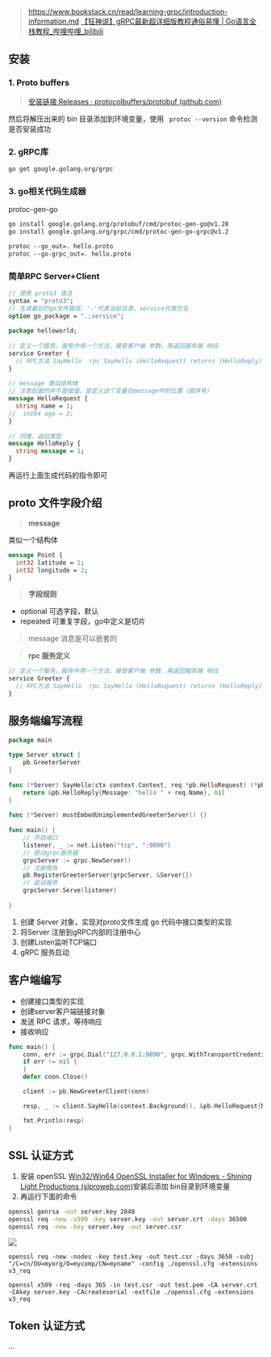> https://www.bookstack.cn/read/learning-grpc/introduction-information.md
> [【狂神说】gRPC最新超详细版教程通俗易懂 | Go语言全栈教程_哔哩哔哩_bilibili](https://www.bilibili.com/video/BV1S24y1U7Xp/?spm_id_from=333.337.search-card.all.click)
## 安装
### 1. Proto buffers

> [安装链接 Releases · protocolbuffers/protobuf (github.com)](https://github.com/protocolbuffers/protobuf/releases)

然后将解压出来的 bin 目录添加到环境变量，使用 ` protoc --version` 命令检测是否安装成功

### 2. gRPC库
```sh
go get google.golang.org/grpc
```
### 3. go相关代码生成器
protoc-gen-go
```sh
go install google.golang.org/protobuf/cmd/protoc-gen-go@v1.28
go install google.golang.org/grpc/cmd/protoc-gen-go-grpc@v1.2
```

```protobuf
protoc --go_out=. hello.proto
protoc --go-grpc_out=. hello.proto
```
### 简单RPC Server+Client
```protobuf
// 使用 proto3 语法  
syntax = "proto3";  
// 生成最后的go文件路径，'.'代表当前目录，service代表包名  
option go_package = ".;service";  
  
package helloworld;  
  
// 定义一个服务，服务中用一个方法，接受客户端 参数，再返回服务端 响应  
service Greeter {  
  // RPC方法 SayHello  rpc SayHello (HelloRequest) returns (HelloReply) {}  
}  
  
// message 类似结构体  
// 注意后面的并不是赋值，是定义这个变量在message中的位置（顺序号）  
message HelloRequest {  
  string name = 1;  
//  int64 age = 2;  
}  
  
// 同理，返回类型  
message HelloReply {  
  string message = 1;  
}
```
再运行上面生成代码的指令即可
## proto 文件字段介绍
> **message**

类似一个结构体
```proto
message Point {
  int32 latitude = 1;
  int32 longitude = 2;
}
```
> **字段规则**

- optional
	可选字段，默认
- repeated
    可重复字段，go中定义是切片

> message 消息是可以嵌套的

> **rpc 服务定义**

```proto
// 定义一个服务，服务中用一个方法，接受客户端 参数，再返回服务端 响应  
service Greeter {  
  // RPC方法 SayHello  rpc SayHello (HelloRequest) returns (HelloReply) {}  
}
```
## 服务端编写流程
```go
package main  
  
type Server struct {  
    pb.GreeterServer  
}  
  
func (*Server) SayHello(ctx context.Context, req *pb.HelloRequest) (*pb.HelloReply, error) {  
    return &pb.HelloReply{Message: "hello " + req.Name}, nil  
}  
  
func (*Server) mustEmbedUnimplementedGreeterServer() {}  
  
func main() {  
    // 开启端口  
    listener, _ := net.Listen("tcp", ":9090")  
    // 启动grpc服务器  
    grpcServer := grpc.NewServer()  
    // 注册服务  
    pb.RegisterGreeterServer(grpcServer, &Server{})  
    // 启动服务  
    grpcServer.Serve(listener)  
  
}
```

1. 创建 Server 对象，实现对proto文件生成 go 代码中接口类型的实现
2. 将Server 注册到gRPC内部的注册中心
3. 创建Listen监听TCP端口
4. gRPC 服务启动
## 客户端编写

- 创建接口类型的实现
- 创建server客户端链接对象
- 发送 RPC 请求，等待响应
- 接收响应

```go
func main() {
	conn, err := grpc.Dial("127.0.0.1:9090", grpc.WithTransportCredentials(insecure.NewCredentials()))
	if err != nil {
	}
	defer conn.Close()

	client := pb.NewGreeterClient(conn)

	resp, _ := client.SayHello(context.Background(), &pb.HelloRequest{Name: "cfd"})

	fmt.Println(resp)
}
```
## SSL 认证方式
1. 安装 openSSL [Win32/Win64 OpenSSL Installer for Windows - Shining Light Productions (slproweb.com)](https://slproweb.com/products/Win32OpenSSL.html)安装后添加 bin目录到环境变量
2. 再运行下面的命令
```sh
openssl genrsa -out server.key 2048
openssl req -new -x509 -key server.key -out server.crt -days 36500
openssl req -new -key server.key -out server.csr
```
![](http://file.cfd.hhblog.top/myPicture/20240226111959.png)

`openssl req -new -nodes -key test.key -out test.csr -days 3650 -subj "/C=cn/OU=myorg/O=mycomp/CN=myname" -config ./openssl.cfg -extensions v3_req`

`openssl x509 -req -days 365 -in test.csr -out test.pem -CA server.crt -CAkey server.key -CAcreateserial -extfile ./openssl.cfg -extensions v3_req`
## Token 认证方式
...